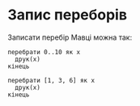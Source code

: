 # Запис переборів

Записати перебір <subject>Мавці</subject> можна так:

```мавка
перебрати 0..10 як х
  друк(х)
кінець
```

```мавка
перебрати [1, 3, 6] як х
  друк(х)
кінець
```